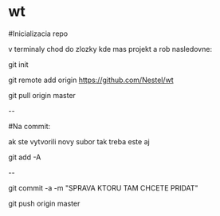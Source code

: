 # wt

#Inicializacia repo

v terminaly chod do zlozky kde mas projekt a rob nasledovne:

git init

git remote add origin https://github.com/Nestel/wt

git pull origin master

--

#Na commit:

ak ste vytvorili novy subor tak treba este aj 

git add -A

--

git commit -a -m "SPRAVA KTORU TAM CHCETE PRIDAT"

git push origin master
